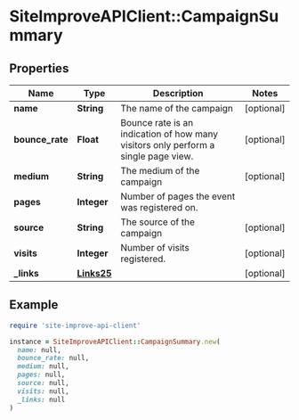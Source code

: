 # SiteImproveAPIClient::CampaignSummary

## Properties

| Name | Type | Description | Notes |
| ---- | ---- | ----------- | ----- |
| **name** | **String** | The name of the campaign | [optional] |
| **bounce_rate** | **Float** | Bounce rate is an indication of how many visitors only perform a single page view. | [optional] |
| **medium** | **String** | The medium of the campaign | [optional] |
| **pages** | **Integer** | Number of pages the event was registered on. |  |
| **source** | **String** | The source of the campaign | [optional] |
| **visits** | **Integer** | Number of visits registered. | [optional] |
| **_links** | [**Links25**](Links25.md) |  | [optional] |

## Example

```ruby
require 'site-improve-api-client'

instance = SiteImproveAPIClient::CampaignSummary.new(
  name: null,
  bounce_rate: null,
  medium: null,
  pages: null,
  source: null,
  visits: null,
  _links: null
)
```

